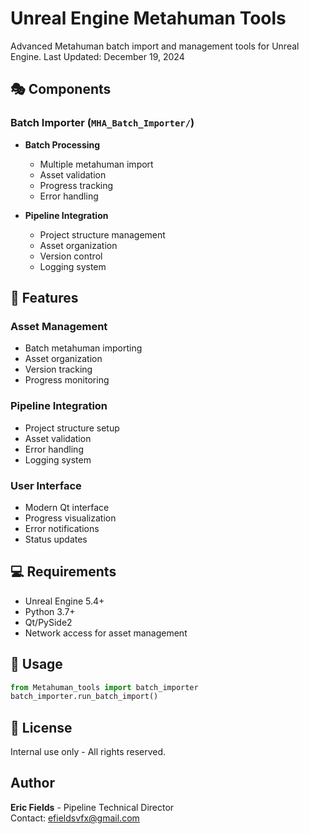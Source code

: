 # Unreal Engine Metahuman Tools

Advanced Metahuman batch import and management tools for Unreal Engine. Last Updated: December 19, 2024

## 🎭 Components

### Batch Importer (`MHA_Batch_Importer/`)
- **Batch Processing**
  - Multiple metahuman import
  - Asset validation
  - Progress tracking
  - Error handling

- **Pipeline Integration**
  - Project structure management
  - Asset organization
  - Version control
  - Logging system

## 🔧 Features

### Asset Management
- Batch metahuman importing
- Asset organization
- Version tracking
- Progress monitoring

### Pipeline Integration
- Project structure setup
- Asset validation
- Error handling
- Logging system

### User Interface
- Modern Qt interface
- Progress visualization
- Error notifications
- Status updates

## 💻 Requirements
- Unreal Engine 5.4+
- Python 3.7+
- Qt/PySide2
- Network access for asset management

## 🚀 Usage

```python
from Metahuman_tools import batch_importer
batch_importer.run_batch_import()
```

## 📝 License
Internal use only - All rights reserved.

## Author
**Eric Fields** - Pipeline Technical Director  
Contact: [efieldsvfx@gmail.com](mailto:efieldsvfx@gmail.com)
